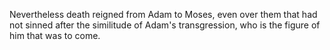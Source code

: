 Nevertheless death reigned from Adam to Moses, even over them that had not sinned after the similitude of Adam's transgression, who is the figure of him that was to come.
